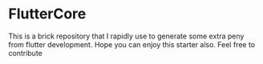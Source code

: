 # FlutterCore
This is a brick repository that I rapidly use to generate some extra peny from flutter development. Hope you can enjoy this starter also. Feel free to contribute